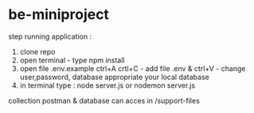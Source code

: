 # be-miniproject

step running application :

1. clone repo
2. open terminal - type npm install
3. open file .env.example ctrl+A crtl+C - add file .env & ctrl+V - change user,password, database appropriate your local database
4. in terminal type : node server.js or nodemon server.js

collection postman & database can acces in /support-files
